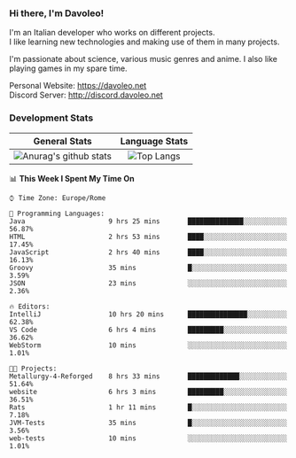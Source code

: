 ### Hi there, I'm Davoleo!

I'm an Italian developer who works on different projects.<br>
I like learning new technologies and making use of them in many projects.

I'm passionate about science, various music genres and anime.
I also like playing games in my spare time.

Personal Website: https://davoleo.net <br>
Discord Server: http://discord.davoleo.net

### Development Stats

General Stats             |  Language Stats
:-------------------------:|:-------------------------:
![Anurag's github stats](https://github-readme-stats.vercel.app/api?username=Davoleo&count_private=true&show_icons=true&theme=tokyonight)  |  ![Top Langs](https://github-readme-stats.vercel.app/api/top-langs/?username=Davoleo&theme=tokyonight&layout=compact)



<!--START_SECTION:waka-->
📊 **This Week I Spent My Time On** 

```text
⌚︎ Time Zone: Europe/Rome

💬 Programming Languages: 
Java                     9 hrs 25 mins       ██████████████░░░░░░░░░░░   56.87% 
HTML                     2 hrs 53 mins       ████░░░░░░░░░░░░░░░░░░░░░   17.45% 
JavaScript               2 hrs 40 mins       ████░░░░░░░░░░░░░░░░░░░░░   16.13% 
Groovy                   35 mins             █░░░░░░░░░░░░░░░░░░░░░░░░   3.59% 
JSON                     23 mins             ░░░░░░░░░░░░░░░░░░░░░░░░░   2.36%

🔥 Editors: 
IntelliJ                 10 hrs 20 mins      ███████████████░░░░░░░░░░   62.38% 
VS Code                  6 hrs 4 mins        █████████░░░░░░░░░░░░░░░░   36.62% 
WebStorm                 10 mins             ░░░░░░░░░░░░░░░░░░░░░░░░░   1.01%

🐱‍💻 Projects: 
Metallurgy-4-Reforged    8 hrs 33 mins       █████████████░░░░░░░░░░░░   51.64% 
website                  6 hrs 3 mins        █████████░░░░░░░░░░░░░░░░   36.51% 
Rats                     1 hr 11 mins        █░░░░░░░░░░░░░░░░░░░░░░░░   7.18% 
JVM-Tests                35 mins             █░░░░░░░░░░░░░░░░░░░░░░░░   3.56% 
web-tests                10 mins             ░░░░░░░░░░░░░░░░░░░░░░░░░   1.01%

```


<!--END_SECTION:waka-->

<!--
**Davoleo/Davoleo** is a ✨ _special_ ✨ repository because its `README.md` (this file) appears on your GitHub profile.

https://gist.github.com/Davoleo/43516c64c8169e24dc2571c34713863b

Here are some ideas to get you started:

- 🔭 I’m currently working on ...
- 🌱 I’m currently learning ...
- 👯 I’m looking to collaborate on ...
- 🤔 I’m looking for help with ...
- 💬 Ask me about ...
- 📫 How to reach me: ...
- 😄 Pronouns: ...
- ⚡ Fun fact: ...
-->

